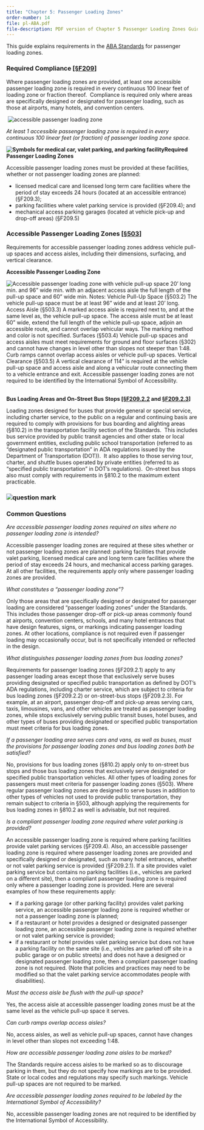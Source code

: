 ```yaml
---
title: "Chapter 5: Passenger Loading Zones"
order-number: 14
file: pl-ABA.pdf
file-description: PDF version of Chapter 5 Passenger Loading Zones Guide
---
```

This guide explains requirements in the [ABA Standards](/guidelines-and-standards/buildings-and-sites/about-the-aba-standards/aba-standards) for passenger loading zones.

### Required Compliance \[[§F209](/guidelines-and-standards/buildings-and-sites/about-the-aba-standards/aba-standards/chapter-2-scoping-requirements#F209%20Passenger%20Loading%20Zones%20and%20Bus%20Stops)\]

Where passenger loading zones are provided, at least one accessible passenger loading zone is required in every continuous 100 linear feet of loading zone or fraction thereof.  Compliance is required only where areas are specifically designed or designated for passenger loading, such as those at airports, many hotels, and convention centers.

 ![accessible passenger loading zone](/images/guidelines_standards/Buildings_Sites/guides/chapter5/5plz2.jpg)

_At least 1 accessible passenger loading zone is required in every continuous 100 linear feet (or fraction) of passenger loading zone space._

**![Symbols for medical car, valet parking, and parking facility](/images/guidelines_standards/Buildings_Sites/guides/chapter5/5plz3.jpg)Required Passenger Loading Zones**

Accessible passenger loading zones must be provided at these facilities, whether or not passenger loading zones are planned:

-   licensed medical care and licensed long term care facilities where the period of stay exceeds 24 hours (located at an accessible entrance) (§F209.3);
-   parking facilities where valet parking service is provided (§F209.4); and
-   mechanical access parking garages (located at vehicle pick-up and drop-off areas) (§F209.5)

### Accessible Passenger Loading Zones \[[§503](/guidelines-and-standards/buildings-and-sites/about-the-aba-standards/aba-standards/chapter-5-general-site-and-building-elements#503%20Passenger%20Loading%20Zones)\]

Requirements for accessible passenger loading zones address vehicle pull-up spaces and access aisles, including their dimensions, surfacing, and vertical clearance.

**Accessible Passenger Loading Zone**

![Accessible passenger loading zone with vehicle pull-up space 20’ long min. and 96” wide min. with an adjacent access aisle the full length of the pull-up space and 60” wide min. Notes:  Vehicle Pull-Up Space (§503.2) The vehicle pull-up space must be at least 96” wide and at least 20’ long.   Access Aisle (§503.3) A marked access aisle is required next to, and at the same level as, the vehicle pull-up space.  The access aisle must be at least 60” wide, extend the full length of the vehicle pull-up space, adjoin an accessible route, and cannot overlap vehicular ways.  The marking method and color is not specified.  Surfaces (§503.4) Vehicle pull-up spaces and access aisles must meet requirements for ground and floor surfaces (§302) and cannot have changes in level other than slopes not steeper than 1:48. Curb ramps cannot overlap access aisles or vehicle pull-up spaces.  Vertical Clearance (§503.5)  A vertical clearance of 114” is required at the vehicle pull-up space and access aisle and along a vehicular route connecting them to a vehicle entrance and exit.   Accessible passenger loading zones are not required to be identified by the International Symbol of Accessibility.  ](/images/guidelines_standards/Buildings_Sites/guides/chapter5/5plz4.jpg) 

**Bus Loading Areas and On-Street Bus Stops \[[§F209.2.2](/guidelines-and-standards/buildings-and-sites/about-the-aba-standards/aba-standards/chapter-2-scoping-requirements#F209%20Passenger%20Loading%20Zones%20and%20Bus%20Stops) and [§F209.2.3](/guidelines-and-standards/buildings-and-sites/about-the-aba-standards/aba-standards/chapter-2-scoping-requirements#F209%20Passenger%20Loading%20Zones%20and%20Bus%20Stops)\]**

Loading zones designed for buses that provide general or special service, including charter service, to the public on a regular and continuing basis are required to comply with provisions for bus boarding and alighting areas (§810.2) in the transportation facility section of the Standards.  This includes bus service provided by public transit agencies and other state or local government entities, excluding public school transportation (referred to as “designated public transportation” in ADA regulations issued by the Department of Transportation (DOT)).  It also applies to those serving tour, charter, and shuttle buses operated by private entities (referred to as “specified public transportation” in DOT’s regulations).  On-street bus stops also must comply with requirements in §810.2 to the maximum extent practicable.

### ![question mark](/images/guidelines_standards/Buildings_Sites/guides/ques.jpg)

### Common Questions

_Are accessible passenger loading zones required on sites where no passenger loading zone is intended?_

Accessible passenger loading zones are required at these sites whether or not passenger loading zones are planned: parking facilities that provide valet parking, licensed medical care and long term care facilities where the period of stay exceeds 24 hours, and mechanical access parking garages. At all other facilities, the requirements apply only where passenger loading zones are provided.

_What constitutes a “passenger loading zone”?_

Only those areas that are specifically designed or designated for passenger loading are considered “passenger loading zones” under the Standards. This includes those passenger drop-off or pick-up areas commonly found at airports, convention centers, schools, and many hotel entrances that have design features, signs, or markings indicating passenger loading zones. At other locations, compliance is not required even if passenger loading may occasionally occur, but is not specifically intended or reflected in the design.

_What distinguishes passenger loading zones from bus loading zones?_

Requirements for passenger loading zones (§F209.2.1) apply to any passenger loading areas except those that exclusively serve buses providing designated or specified public transportation as defined by DOT’s ADA regulations, including charter service, which are subject to criteria for bus loading zones (§F209.2.2) or on-street-bus stops (§F209.2.3). For example, at an airport, passenger drop-off and pick-up areas serving cars, taxis, limousines, vans, and other vehicles are treated as passenger loading zones, while stops exclusively serving public transit buses, hotel buses, and other types of buses providing designated or specified public transportation must meet criteria for bus loading zones.

_If a passenger loading area serves cars and vans, as well as buses, must the provisions for passenger loading zones and bus loading zones both be satisfied?_

No, provisions for bus loading zones (§810.2) apply only to on-street bus stops and those bus loading zones that exclusively serve designated or specified public transportation vehicles. All other types of loading zones for passengers must meet criteria for passenger loading zones (§503). Where regular passenger loading zones are designed to serve buses in addition to other types of vehicles not used to provide public transportation, they remain subject to criteria in §503, although applying the requirements for bus loading zones in §810.2 as well is advisable, but not required.

_Is a compliant passenger loading zone required where valet parking is provided?_

An accessible passenger loading zone is required where parking facilities provide valet parking services (§F209.4). Also, an accessible passenger loading zone is required where passenger loading zones are provided and specifically designed or designated, such as many hotel entrances, whether or not valet parking service is provided (§F209.2.1). If a site provides valet parking service but contains no parking facilities (i.e., vehicles are parked on a different site), then a compliant passenger loading zone is required only where a passenger loading zone is provided. Here are several examples of how these requirements apply:

-   if a parking garage (or other parking facility) provides valet parking service, an accessible passenger loading zone is required whether or not a passenger loading zone is planned;
-   if a restaurant or hotel provides a designed or designated passenger loading zone, an accessible passenger loading zone is required whether or not valet parking service is provided;
-   if a restaurant or hotel provides valet parking service but does not have a parking facility on the same site (i.e., vehicles are parked off site in a public garage or on public streets) and does not have a designed or designated passenger loading zone, then a compliant passenger loading zone is not required. (Note that policies and practices may need to be modified so that the valet parking service accommodates people with disabilities).

_Must the access aisle be flush with the pull-up space?_

Yes, the access aisle at accessible passenger loading zones must be at the same level as the vehicle pull-up space it serves.

_Can curb ramps overlap access aisles?_

No, access aisles, as well as vehicle pull-up spaces, cannot have changes in level other than slopes not exceeding 1:48.

_How are accessible passenger loading zone aisles to be marked?_

The Standards require access aisles to be marked so as to discourage parking in them, but they do not specify how markings are to be provided. State or local codes and regulations may specify such markings. Vehicle pull-up spaces are not required to be marked.

_Are accessible passenger loading zones required to be labeled by the International Symbol of Accessibility?_

No, accessible passenger loading zones are not required to be identified by the International Symbol of Accessibility.
